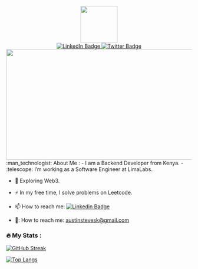 <div id="header" align="center">
  <img src="https://media.giphy.com/media/M9gbBd9nbDrOTu1Mqx/giphy.gif" width="100"/>
</div>

<div id="badges" align="center">
  <a href="https://www.linkedin.com/in/stephen-karanja-2a0969158/">
    <img src="https://img.shields.io/badge/LinkedIn-blue?style=for-the-badge&logo=linkedin&logoColor=white" alt="LinkedIn Badge"/>
  </a>
  <a href="https://twitter.com/austinstevesk">
    <img src="https://img.shields.io/badge/Twitter-blue?style=for-the-badge&logo=twitter&logoColor=white" alt="Twitter Badge"/>
  </a>
</div>
<div id="profile-views" align="center">
<img src="https://komarev.com/ghpvc/?username=Austinstevesk&style=flat-square&color=blue" alt=""/>
  </div>
<div align="center">
  <img src="https://media.giphy.com/media/dWesBcTLavkZuG35MI/giphy.gif" width="600" height="300"/>
</div>
:man_technologist: About Me :  
- I am a Backend Developer from Kenya.
- :telescope: I’m working as a Software Engineer at LimaLabs.

- :seedling: Exploring Web3.

- :zap: In my free time, I solve problems on Leetcode.

- :mailbox: How to reach me: [![Linkedin Badge](https://img.shields.io/badge/-kakbar-blue?style=flat&logo=Linkedin&logoColor=white)](https://www.linkedin.com/in/stephen-karanja-2a0969158)
- 📧: How to reach me: [austinstevesk@gmail.com](https://austinstevesk@gmail.com)

### :fire: My Stats :
[![GitHub Streak](http://github-readme-streak-stats.herokuapp.com?user=Austinstevesk&theme=dark&background=000000)](https://git.io/streak-stats)

[![Top Langs](https://github-readme-stats.vercel.app/api/top-langs/?username=Austinstevesk&layout=compact&theme=vision-friendly-dark)](https://github.com/anuraghazra/github-readme-stats)


